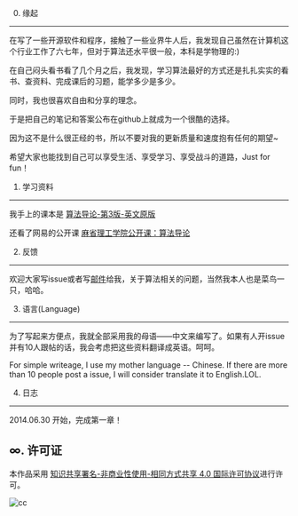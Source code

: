 0. 缘起
---
在写了一些开源软件和程序，接触了一些业界牛人后，我发现自己虽然在计算机这个行业工作了六七年，但对于算法还水平很一般，本科是学物理的:)

在自己闷头看书看了几个月之后，我发现，学习算法最好的方式还是扎扎实实的看书、查资料、完成课后的习题，能学多少是多少。

同时，我也很喜欢自由和分享的理念。

于是把自己的笔记和答案公布在github上就成为一个很酷的选择。

因为这不是什么很正经的书，所以不要对我的更新质量和速度抱有任何的期望~

希望大家也能找到自己可以享受生活、享受学习、享受战斗的道路，Just for fun！

1. 学习资料
---
我手上的课本是 [算法导论-第3版-英文原版](http://book.douban.com/subject/20432061/)

还看了网易的公开课 [麻省理工学院公开课：算法导论](http://v.163.com/special/opencourse/algorithms.html)

2. 反馈
---
欢迎大家写issue或者写[邮件](HardySimpson1984@gmail.com)给我，关于算法相关的问题，当然我本人也是菜鸟一只，哈哈。

3. 语言(Language)
---
为了写起来方便点，我就全部采用我的母语——中文来编写了。如果有人开issue并有10人跟帖的话，我会考虑把这些资料翻译成英语。呵呵。

For simple writeage, I use my mother language -- Chinese. If there are more than 10 people post a issue, I will consider translate it to English.LOL.

4. 日志
---

2014.06.30 开始，完成第一章！

∞. 许可证
---

本作品采用 [知识共享署名-非商业性使用-相同方式共享 4.0 国际许可协议](http://creativecommons.org/licenses/by-nc-sa/4.0/)进行许可。

![cc](https://i.creativecommons.org/l/by-nc-sa/4.0/88x31.png)


